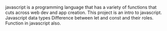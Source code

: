 javascript is a programming language that has a variety of functions that cuts across web dev and app creation. This project is an intro to javascript. Javascript data types Difference between let and const and their roles. Function in javascript also.
